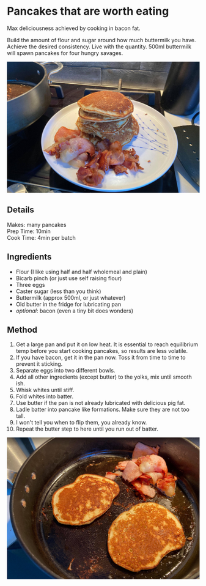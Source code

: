 # Pancakes that are worth eating

Max deliciousness achieved by cooking in bacon fat.

Build the amount of flour and sugar around how much buttermilk you have. Achieve the desired consistency. Live with the quantity. 500ml buttermilk will spawn pancakes for four hungry savages.

![pancakes on a plate !](./pictures/pancakes_plated.jpg)

## Details
Makes: many pancakes\
Prep Time:  10min\
Cook Time:  4min per batch

## Ingredients
- Flour (I like using half and half wholemeal and plain)
- Bicarb pinch (or just use self raising flour)
- Three eggs
- Caster sugar (less than you think)
- Buttermilk (approx 500ml, or just whatever)
- Old butter in the fridge for lubricating pan
- *optional*: bacon (even a tiny bit does wonders)

## Method
1. Get a large pan and put it on low heat. It is essential to reach equilibrium temp before you start cooking pancakes, so results are less volatile.
1. If you have bacon, get it in the pan now. Toss it from time to time to prevent it sticking.
1. Separate eggs into two different bowls.
1. Add all other ingredients (except butter) to the yolks, mix until smooth ish.
1. Whisk whites until stiff.
1. Fold whites into batter.
1. Use butter if the pan is not already lubricated with delicious pig fat.
1. Ladle batter into pancake like formations. Make sure they are not too tall.
1. I won't tell you when to flip them, you already know.
1. Repeat the butter step to here until you run out of batter.

![mmm pancakes](./pictures/pancakes_cooking.jpg)
